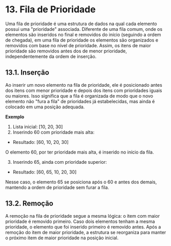 # 13. Fila de Prioridade

Uma fila de prioridade é uma estrutura de dados na qual cada elemento possui uma "prioridade" associada. Diferente de uma fila comum, onde os elementos são inseridos no final e removidos do início (seguindo a ordem de chegada), em uma fila de prioridade os elementos são organizados e removidos com base no nível de prioridade. Assim, os itens de maior prioridade são removidos antes dos de menor prioridade, independentemente da ordem de inserção.

## 13.1. Inserção

Ao inserir um novo elemento na fila de prioridade, ele é posicionado antes dos itens com menor prioridade e depois dos itens com prioridades iguais ou maiores. Isso significa que a fila é organizada de modo que o novo elemento não "fura a fila" de prioridades já estabelecidas, mas ainda é colocado em uma posição adequada.

**Exemplo**

1. Lista inicial: [10, 20, 30]
2. Inserindo 60 com prioridade mais alta:
- Resultado: [60, 10, 20, 30]

O elemento 60, por ter prioridade mais alta, é inserido no início da fila.

3. Inserindo 65, ainda com prioridade superior:
- Resultado: [60, 65, 10, 20, 30]

Nesse caso, o elemento 65 se posiciona após o 60 e antes dos demais, mantendo a ordem de prioridade sem furar a fila.

## 13.2. Remoção

A remoção na fila de prioridade segue a mesma lógica: o item com maior prioridade é removido primeiro. Caso dois elementos tenham a mesma prioridade, o elemento que foi inserido primeiro é removido antes. Após a remoção do item de maior prioridade, a estrutura se reorganiza para manter o próximo item de maior prioridade na posição inicial.